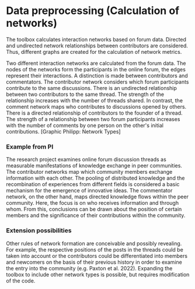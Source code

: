 # Data preprocessing (Calculation of networks) 

The toolbox calculates interaction networks based on forum data. Directed and undirected network relationships between contributors are considered. 
Thus, different graphs are created for the calculation of network metrics.
	
Two different interaction networks are calculated from the forum data. The nodes of the networks form the participants in the online forum, the edges represent their interactions. 
A distinction is made between contributors and commentators. 
The contributor network considers which forum participants contribute to the same discussions. 
There is an undirected relationship between two contributors to the same thread. 
The strength of the relationship increases with the number of threads shared. 
In contrast, the comment network maps who contributes to discussions opened by others. 
There is a directed relationship of contributors to the founder of a thread. 
The strength of a relationship between two forum participants increases with the number of comments by one person on the other's initial contributions.
[Graphic Philipp: Network Types] 

### Example from PI 
The research project examines online forum discussion threads as measurable manifestations of knowledge exchange in peer communities. 
The contributor networks map which community members exchange information with each other. 
The pooling of distributed knowledge and the recombination of experiences from different fields is considered a basic mechanism for the emergence of innovative ideas. 
The commentator network, on the other hand, maps directed knowledge flows within the peer community. 
Here, the focus is on who receives information and through whom. From this, conclusions can be drawn about the position of certain members and the significance of their contributions within the community.

### Extension possibilities 
Other rules of network formation are conceivable and possibly revealing. 
For example, the respective positions of the posts in the threads could be taken into account or the contributors could be differentiated into members and newcomers on the basis of their previous history in order to examine the entry into the community (e.g. Paxton et al. 2022). 
Expanding the toolbox to include other network types is possible, but requires modification of the code. 
